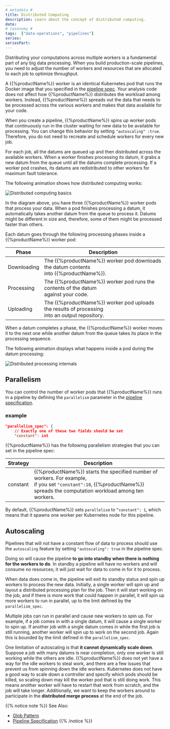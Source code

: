 ```yaml
---
# metadata # 
title: Distributed Computing
description: Learn about the concept of distributed computing. 
date: 
# taxonomy #
tags:  ["data-operations", "pipelines"]
series:
seriesPart:
--- 
```


Distributing your computations across multiple workers
is a fundamental part of any big data processing.
When you build production-scale pipelines, you need
to adjust the number of workers and resources that are
allocated to each job to optimize throughput.

A {{%productName%}} worker is an identical Kubernetes pod that runs
the Docker image that you specified in the
[pipeline spec](../../../reference/pipeline-spec/). Your analysis code
does not affect how {{%productName%}} distributes the workload among workers.
Instead, {{%productName%}} spreads out the data that needs to be processed
across the various workers and makes that data available for your code.

When you create a pipeline, {{%productName%}} spins up worker pods that
continuously run in the cluster waiting for new data to be available
for processing. You can change this behavior by setting `"autoscaling" :true`.
Therefore, you do not need to recreate and
schedule workers for every new job.

For each job, all the datums are queued up and then distributed
across the available workers. When a worker finishes processing
its datum, it grabs a new datum from the queue until all the datums
complete processing. If a worker pod crashes, its datums are
redistributed to other workers for maximum fault tolerance.

The following animation shows how distributed computing works:

![Distributed computing basics](../../../assets/images/distributed-computing101.gif)

In the diagram above, you have three {{%productName%}} worker pods that
process your data. When a pod finishes processing a datum,
it automatically takes another datum from the queue to process it.
Datums might be different in size and, therefore, some of them might be
processed faster than others.

Each datum goes through the following processing phases inside a {{%productName%}}
worker pod:

| Phase       | Description |
| ----------- | ----------- |
| Downloading | The {{%productName%}} worker pod downloads the datum contents <br>into {{%productName%}}. |
| Processing  | The {{%productName%}} worker pod runs the contents of the datum <br>against your code. |
| Uploading   | The {{%productName%}} worker pod uploads the results of processing <br>into an output repository. |

When a datum completes a phase, the {{%productName%}} worker moves it to the next
one while another datum from the queue takes its place in the
processing sequence.

The following animation displays what happens inside a pod during
the datum processing:

![Distributed processing internals](../../../assets/images/distributed-computing102.gif)

## Parallelism

You can control the number of worker pods that {{%productName%}} runs in a
pipeline by defining the `parallelism` parameter in the
[pipeline specification](../../../reference/pipeline-spec/).

### example
```json
"parallelism_spec": {
    // Exactly one of these two fields should be set
    "constant": int
```

{{%productName%}} has the following parallelism strategies that you
can set in the pipeline spec:

| Strategy    | Description        |
| ----------- | ------------------ |
| constant    | {{%productName%}} starts the specified number of workers. For example, <br> if you set `"constant":10`, {{%productName%}} spreads the computation workload among ten workers. |

By default, {{%productName%}} sets `parallelism` to `“constant": 1`, which means
that it spawns one worker per Kubernetes node for this pipeline.

## Autoscaling 

Pipelines that will not have a constant flow of data to process should use the `autoscaling` feature by setting `"autoscaling": true` in the pipeline spec. 

Doing so will cause the pipeline **to go into standby when there is nothing for the workers to do**. In standby a pipeline will have no workers and will consume no resources; it will just wait for data to come in for it to process.

When data does come in, the pipeline will exit its standby status and spin up workers to process the new data. Initially, a single worker will spin up and layout a distributed processing plan for the job. Then it will start working on the job, and if there is more work that could happen in parallel, it will spin up more workers to run in parallel, up to the limit defined by the `parallelism_spec`.

Multiple jobs can run in parallel and cause new workers to spin up. For example, if a job comes in with a single datum, it will cause a single worker to spin up. If another job with a single datum comes in while the first job is still running, another worker will spin up to work on the second job. Again this is bounded by the limit defined in the `parallelism_spec`.

One limitation of autoscaling is that **it cannot dynamically scale down**. Suppose a job with many datums is near completion, only one worker is still working while the others are idle. {{%productName%}} does not yet have a way for the idle workers to steal work, and there are a few issues that prevent us from spinning down the idle workers. Kubernetes does not have a good way to scale down a controller and specify which pods should be killed, so scaling down may kill the worker pod that is still doing work. This means another worker will have to restart that work from scratch, and the job will take longer. Additionally, we want to keep the workers around to participate in the **distributed merge process** at the end of the job.

{{% notice note %}}
See Also:
* [Glob Pattern](../../pipeline-concepts/datum/glob-pattern/)
* [Pipeline Specification](../../../reference/pipeline-spec/)
{{% /notice %}}
